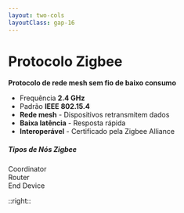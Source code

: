 ```yaml
---
layout: two-cols
layoutClass: gap-16
---
```


# Protocolo Zigbee

**Protocolo de rede mesh sem fio de baixo consumo**

- Frequência **2.4 GHz**
- Padrão **IEEE 802.15.4**
- **Rede mesh** - Dispositivos retransmitem dados
- **Baixa latência** - Resposta rápida
- **Interoperável** - Certificado pela Zigbee Alliance

<div class="mt-8"></div>
<div class="grid grid-cols-1 gap-4">
  <div class="text-center">
    <h5 class="text-lg font-semibold mb-2">Tipos de Nós Zigbee</h5>
    <div class="bg-gray-100 p-4 rounded-lg">
      <div class="grid grid-cols-3 gap-4 items-center">
        <div class="flex flex-col items-center">
          <div class="w-6 h-6 bg-red-500 rounded-full mb-2"></div>
          <div class="text-sm text-center">Coordinator</div>
        </div>
        <div class="flex flex-col items-center">
          <div class="w-6 h-6 bg-orange-500 rounded-full mb-2"></div>
          <div class="text-sm text-center">Router</div>
        </div>
        <div class="flex flex-col items-center">
          <div class="w-6 h-6 bg-green-500 rounded-full mb-2"></div>
          <div class="text-sm text-center">End Device</div>
        </div>
      </div>
    </div>
  </div>
</div> 

::right::

<div class="flex items-start justify-center h-full -mt-8">
  <div class="scale-75">
    <ZigbeeGraph />
  </div>
</div>

